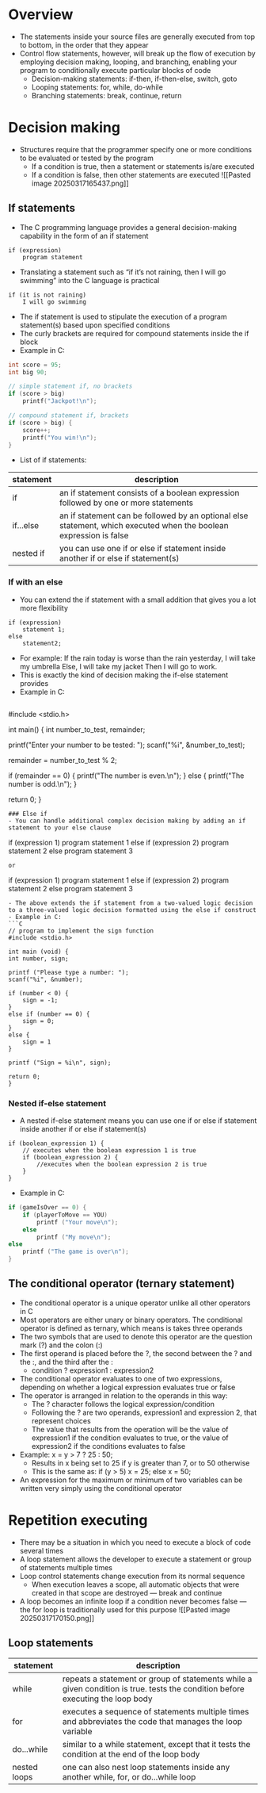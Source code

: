 # Overview
- The statements inside your source files are generally executed from top to bottom, in the order that they appear
- Control flow statements, however, will break up the flow of execution by employing decision making, looping, and branching, enabling your program to conditionally execute particular blocks of code
	- Decision-making statements: if-then, if-then-else, switch, goto
	- Looping statements: for, while, do-while
	- Branching statements: break, continue, return
# Decision making
- Structures require that the programmer specify one or more conditions to be evaluated or tested by the program
	- If a condition is true, then a statement or statements is/are executed
	- If a condition is false, then other statements are executed
![[Pasted image 20250317165437.png]]
## If statements
- The C programming language provides a general decision-making capability in the form of an if statement
```
if (expression)
	program statement
```
- Translating a statement such as “if it’s not raining, then I will go swimming” into the C language is practical
```
if (it is not raining)
	I will go swimming
```
- The if statement is used to stipulate the execution of a program statement(s) based upon specified conditions
- The curly brackets are required for compound statements inside the if block
- Example in C:
```C
int score = 95;
int big 90;

// simple statement if, no brackets
if (score > big)
	printf("Jackpot!\n");

// compound statement if, brackets
if (score > big) {
	score++;
	printf("You win!\n");
}
```
- List of if statements:

| statement | description                                                                                                        |
| --------- | ------------------------------------------------------------------------------------------------------------------ |
| if        | an if statement consists of a boolean expression followed by one or more statements                                |
| if...else | an if statement can be followed by an optional else statement, which executed when the boolean expression is false |
| nested if | you can use one if or else if statement inside another if or else if statement(s)                                  |
### If with an else
- You can extend the if statement with a small addition that gives you a lot more flexibility
```
if (expression)
	statement 1;
else
	statement2;
```
- For example:
  If the rain today is worse than the rain yesterday,
  I will take my umbrella
  Else,
  I will take my jacket
  Then I will go to work.
- This is exactly the kind of decision making the if-else statement provides
- Example in C:
  ```C
#include <stdio.h>

int main() {
int number_to_test, remainder;

printf("Enter your number to be tested: ");
scanf("%i", &number_to_test);

remainder = number_to_test % 2;

if (remainder == 0) {
	printf("The number is even.\n");
}
else {
	printf("The number is odd.\n");
}

return 0;
}
```
### Else if
- You can handle additional complex decision making by adding an if statement to your else clause 
```
if (expression 1)
	program statement 1
else
	if (expression 2)
		program statement 2
	else
		program statement 3
```
or
```
if (expression 1)
	program statement 1
else if (expression 2)
	program statement 2
else
	program statement 3
```
- The above extends the if statement from a two-valued logic decision to a three-valued logic decision formatted using the else if construct
- Example in C:
```C
// program to implement the sign function
#include <stdio.h>

int main (void) {
int number, sign;

printf ("Please type a number: ");
scanf("%i", &number);

if (number < 0) {
	sign = -1;
}
else if (number == 0) {
	sign = 0;
}
else {
	sign = 1
}

printf ("Sign = %i\n", sign);

return 0;
}
```
### Nested if-else statement
- A nested if-else statement means you can use one if or else if statement inside another if or else if statement(s)
```
if (boolean_expression 1) {
	// executes when the boolean expression 1 is true
	if (boolean_expression 2) {
		//executes when the boolean expression 2 is true
	}
}
```
- Example in C:
```C
if (gameIsOver == 0) {
	if (playerToMove == YOU)
		printf ("Your move\n");
	else 
		printf ("My move\n");
else
	printf ("The game is over\n");
}
```
## The conditional operator (ternary statement)
- The conditional operator is a unique operator unlike all other operators in C
- Most operators are either unary or binary operators. The conditional operator is defined as ternary, which means is takes three operands
- The two symbols that are used to denote this operator are the question mark (?) and the colon (:)
- The first operand is placed before the ?, the second between the ? and the :, and the third after the : 
	- condition ? expression1 : expression2
- The conditional operator evaluates to one of two expressions, depending on whether a logical expression evaluates true or false
- The operator is arranged in relation to the operands in this way:
	- The ? character follows the logical expression/condition
	- Following the  ? are two operands, expression1 and expression 2, that represent choices
	- The value that results from the operation will be the value of expression1 if the condition evaluates to true, or the value of expression2 if the conditions evaluates to false
- Example:
  x = y > 7 ? 25 : 50;
	- Results in x being set to 25 if y is greater than 7, or to 50 otherwise
	- This is the same as:
	  if (y > 5)
		  x = 25;
	  else
		  x = 50;
- An expression for the maximum or minimum of two variables can be written very simply using the conditional operator
# Repetition executing
- There may be a situation in which you need to execute a block of code several times
- A loop statement allows the developer to execute a statement or group of statements multiple times
- Loop control statements change execution from its normal sequence
	- When execution leaves a scope, all automatic objects that were created in that scope are destroyed — break and continue
- A loop becomes an infinite loop if a condition never becomes false — the for loop is traditionally used for this purpose
![[Pasted image 20250317170150.png]]
## Loop statements

| statement    | description                                                                                                                    |
| ------------ | ------------------------------------------------------------------------------------------------------------------------------ |
| while        | repeats a statement or group of statements while a given condition is true. tests the condition before executing the loop body |
| for          | executes a sequence of statements multiple times and abbreviates the code that manages the loop variable                       |
| do...while   | similar to a while statement, except that it tests the condition at the end of the loop body                                   |
| nested loops | one can also nest loop statements inside any another while, for, or do...while loop                                            |
